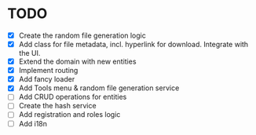 TODO
===========

- [x] Create the random file generation logic
- [x] Add class for file metadata, incl. hyperlink for download. Integrate with the UI.
- [x] Extend the domain with new entities
- [x] Implement routing
- [x] Add fancy loader
- [x] Add Tools menu & random file generation service
- [ ] Add CRUD operations for entities
- [ ] Create the hash service
- [ ] Add registration and roles logic
- [ ] Add i18n